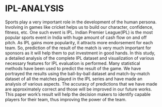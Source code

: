 # IPL-ANALYSIS
Sports play a very important role in the development of the human persona. Involving in games like cricket helps us to build our character, confidence, fitness, etc. One such event is IPL. Indian Premier League(IPL) is the most popular sports event in India with huge amount of cash flow on and off pitch. As IPL gains more popularity, it attracts more endorsement for each team. So, prediction of the result of the match is very much important for sponsors as it will help them to put investment in good hands. In this study, a detailed analysis of the complete IPL dataset and visualization of various necessary features for IPL evaluation is performed. Many statistical methods have been used to predict the result of the game. We have portrayed the results using the ball-by-ball dataset and match-by-match dataset of all the matches played in the IPL series and have made an analysis of various aspects. The accuracy of predictions that we have made are approximately correct and those will be improved in our future works. This paper work’s result will help the decision makers to identify capable players for their team, thus improving the power of the team.
